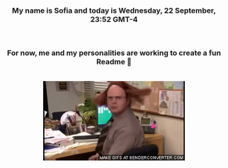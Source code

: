 


<div align="center">
<h3 >My name is Sofia and today is Wednesday, 22 September, 23:52 GMT-4</h3><br>
<h3 >For now, me and my personalities are working to create a fun Readme 👋
</h3><br>
<img src='img/dwight.gif' alt='working...'/>
</div>
